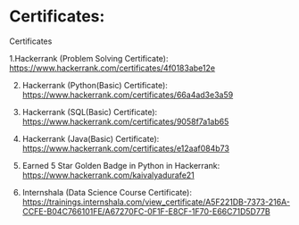 # Certificates:
Certificates


 1.Hackerrank (Problem Solving Certificate): https://www.hackerrank.com/certificates/4f0183abe12e

2. Hackerrank (Python(Basic) Certificate): https://www.hackerrank.com/certificates/66a4ad3e3a59

3. Hackerrank (SQL(Basic) Certificate): https://www.hackerrank.com/certificates/9058f7a1ab65

4. Hackerrank (Java(Basic) Certificate): https://www.hackerrank.com/certificates/e12aaf084b73

5. Earned 5 Star Golden Badge in Python in Hackerrank: https://www.hackerrank.com/kaivalyadurafe21

6. Internshala (Data Science Course Certificate): https://trainings.internshala.com/view_certificate/A5F221DB-7373-216A-CCFE-B04C766101FE/A67270FC-0F1F-E8CF-1F70-E66C71D5D77B  



